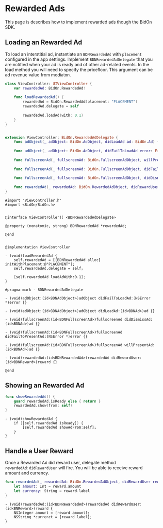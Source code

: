 # Rewarded Ads

This page is describes how to implement rewarded ads though the BidOn SDK.

## Loading an Rewarded Ad

To load an interstitial ad, instantiate an `BDNRewardedAd` with `placement` configured in the app settings. Implement `BDNRewardedAdDelegate` that you are notified when your ad is ready and of other ad-related events. In the load method you will need to specify the pricefloor. This argument can be ad revenue value from mediaton.

```swift
class ViewController: UIViewController {
    var rewardedAd: BidOn.RewardedAd!
    
    func loadRewardedAd() {
        rewardedAd = BidOn.RewardedAd(placement: "PLACEMENT")
        rewardedAd.delegate = self
        
        rewardedAd.loadAd(with: 0.1)
    }
}


extension ViewController: BidOn.RewardedAdDelegate {
    func adObject(_ adObject: BidOn.AdObject, didLoadAd ad: BidOn.Ad) {}
    
    func adObject(_ adObject: BidOn.AdObject, didFailToLoadAd error: Error) {}
    
    func fullscreenAd(_ fullscreenAd: BidOn.FullscreenAdObject, willPresentAd ad: BidOn.Ad) {}
    
    func fullscreenAd(_ fullscreenAd: BidOn.FullscreenAdObject, didFailToPresentAd error: Error) {}
    
    func fullscreenAd(_ fullscreenAd: BidOn.FullscreenAdObject, didDismissAd ad: BidOn.Ad) {}
    
    func rewardedAd(_ rewardedAd: BidOn.RewardedAdObject, didRewardUser reward: BidOn.Reward) {}
}
```

```obj-c
#import "ViewController.h"
#import <BidOn/BidOn.h>


@interface ViewController() <BDNRewardedAdDelegate>

@property (nonatomic, strong) BDNRewardedAd *rewardedAd;

@end


@implementation ViewController

- (void)loadRewardedAd {
    self.rewardedAd = [[BDNRewardedAd alloc] initWithPlacement:@"PLACEMENT"];
    self.rewardedAd.delegate = self;

    [self.rewardedAd loadAdWith:0.1];
}

#pragma mark - BDNRewardedAdDelegate

- (void)adObject:(id<BDNAdObject>)adObject didFailToLoadAd:(NSError *)error {}

- (void)adObject:(id<BDNAdObject>)adObject didLoadAd:(id<BDNAd>)ad {}

- (void)fullscreenAd:(id<BDNFullscreenAd>)fullscreenAd didDismissAd:(id<BDNAd>)ad {}

- (void)fullscreenAd:(id<BDNFullscreenAd>)fullscreenAd didFailToPresentAd:(NSError *)error {}

- (void)fullscreenAd:(id<BDNFullscreenAd>)fullscreenAd willPresentAd:(id<BDNAd>)ad {}

- (void)rewardedAd:(id<BDNRewardedAd>)rewardedAd didRewardUser:(id<BDNReward>)reward {}

@end
```

## Showing an Rewarded Ad

```swift
func showRewardedAd() {
    guard rewardedAd.isReady else { return }
    rewardedAd.show(from: self)
}
```

```obj-c
- (void)showRewardedAd {
    if ([self.rewardedAd isReady]) {
        [self.rewardedAd showAdFrom:self];
    }
}
```

## Handle a User Reward

Once a Rewarded Ad did reward user, delegate method `rewardedAd:didRewardUser` will fire. You will be able to receive reward amount and currency.

```swift
func rewardedAd(_ rewardedAd: BidOn.RewardedAdObject, didRewardUser reward: BidOn.Reward) {
    let amount: Int = reward.amount
    let currency: String = reward.label
} 
```

```obj-c
- (void)rewardedAd:(id<BDNRewardedAd>)rewardedAd didRewardUser:(id<BNReward>)reward {
    NSInteger amount = [reward amount];
    NSString *currenct = [reward label];
}
```
